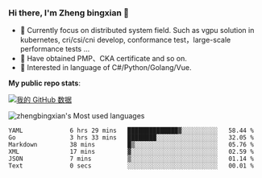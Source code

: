### Hi there, I'm Zheng bingxian  👋

* 📖  Currently focus on distributed system field. Such as vgpu solution in kubernetes, cri/csi/cni develop, conformance test，large-scale performance tests ...
* 🌱  Have obtained PMP、CKA certificate and so on.
* 👯  Interested in language of C#/Python/Golang/Vue.

**My public repo stats**:

[![我的 GitHub 数据](https://github-readme-stats.vercel.app/api?username=zhengbingxian&theme=merko)]()

![zhengbingxian's Most used languages](https://github-readme-stats.vercel.app/api/top-langs/?username=zhengbingxian&layout=compact&hide_border=true&langs_count=10)

<!--START_SECTION:waka-->

```text
YAML             6 hrs 29 mins   ██████████████▓░░░░░░░░░░   58.44 %
Go               3 hrs 33 mins   ████████░░░░░░░░░░░░░░░░░   32.05 %
Markdown         38 mins         █▒░░░░░░░░░░░░░░░░░░░░░░░   05.76 %
XML              17 mins         ▓░░░░░░░░░░░░░░░░░░░░░░░░   02.59 %
JSON             7 mins          ▒░░░░░░░░░░░░░░░░░░░░░░░░   01.14 %
Text             0 secs          ░░░░░░░░░░░░░░░░░░░░░░░░░   00.01 %
```

<!--END_SECTION:waka-->
